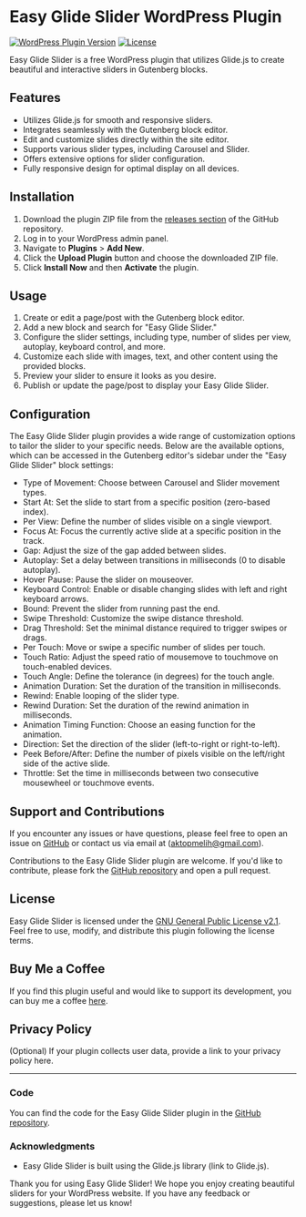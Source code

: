 # Easy Glide Slider WordPress Plugin

[![WordPress Plugin Version](https://img.shields.io/wordpress/plugin/v/easyglidesliderplugin)](https://wordpress.org/plugins/easyglidesliderplugin/)
[![License](https://img.shields.io/github/license/your-username/easy-glide-slider)](LICENSE)

Easy Glide Slider is a free WordPress plugin that utilizes Glide.js to create beautiful and interactive sliders in Gutenberg blocks.

## Features

- Utilizes Glide.js for smooth and responsive sliders.
- Integrates seamlessly with the Gutenberg block editor.
- Edit and customize slides directly within the site editor.
- Supports various slider types, including Carousel and Slider.
- Offers extensive options for slider configuration.
- Fully responsive design for optimal display on all devices.

## Installation

1. Download the plugin ZIP file from the [releases section](link-to-your-releases-page) of the GitHub repository.
2. Log in to your WordPress admin panel.
3. Navigate to **Plugins** > **Add New**.
4. Click the **Upload Plugin** button and choose the downloaded ZIP file.
5. Click **Install Now** and then **Activate** the plugin.

## Usage

1. Create or edit a page/post with the Gutenberg block editor.
2. Add a new block and search for "Easy Glide Slider."
3. Configure the slider settings, including type, number of slides per view, autoplay, keyboard control, and more.
4. Customize each slide with images, text, and other content using the provided blocks.
5. Preview your slider to ensure it looks as you desire.
6. Publish or update the page/post to display your Easy Glide Slider.

## Configuration

The Easy Glide Slider plugin provides a wide range of customization options to tailor the slider to your specific needs. Below are the available options, which can be accessed in the Gutenberg editor's sidebar under the "Easy Glide Slider" block settings:

- Type of Movement: Choose between Carousel and Slider movement types.
- Start At: Set the slide to start from a specific position (zero-based index).
- Per View: Define the number of slides visible on a single viewport.
- Focus At: Focus the currently active slide at a specific position in the track.
- Gap: Adjust the size of the gap added between slides.
- Autoplay: Set a delay between transitions in milliseconds (0 to disable autoplay).
- Hover Pause: Pause the slider on mouseover.
- Keyboard Control: Enable or disable changing slides with left and right keyboard arrows.
- Bound: Prevent the slider from running past the end.
- Swipe Threshold: Customize the swipe distance threshold.
- Drag Threshold: Set the minimal distance required to trigger swipes or drags.
- Per Touch: Move or swipe a specific number of slides per touch.
- Touch Ratio: Adjust the speed ratio of mousemove to touchmove on touch-enabled devices.
- Touch Angle: Define the tolerance (in degrees) for the touch angle.
- Animation Duration: Set the duration of the transition in milliseconds.
- Rewind: Enable looping of the slider type.
- Rewind Duration: Set the duration of the rewind animation in milliseconds.
- Animation Timing Function: Choose an easing function for the animation.
- Direction: Set the direction of the slider (left-to-right or right-to-left).
- Peek Before/After: Define the number of pixels visible on the left/right side of the active slide.
- Throttle: Set the time in milliseconds between two consecutive mousewheel or touchmove events.

## Support and Contributions

If you encounter any issues or have questions, please feel free to open an issue on [GitHub](https://github.com/mlhktp/easyglideslider) or contact us via email at (aktopmelih@gmail.com).

Contributions to the Easy Glide Slider plugin are welcome. If you'd like to contribute, please fork the [GitHub repository](https://github.com/mlhktp/easyglideslider) and open a pull request.

## License

Easy Glide Slider is licensed under the [GNU General Public License v2.1](https://www.gnu.org/licenses/gpl-2.0.html). Feel free to use, modify, and distribute this plugin following the license terms.

## Buy Me a Coffee

If you find this plugin useful and would like to support its development, you can buy me a coffee [here](https://bmc.link/melih.aktop).

## Privacy Policy

(Optional) If your plugin collects user data, provide a link to your privacy policy here.

---

### Code

You can find the code for the Easy Glide Slider plugin in the [GitHub repository](https://github.com/mlhktp/easyglideslider).

### Acknowledgments

- Easy Glide Slider is built using the Glide.js library (link to Glide.js).

Thank you for using Easy Glide Slider! We hope you enjoy creating beautiful sliders for your WordPress website. If you have any feedback or suggestions, please let us know!
